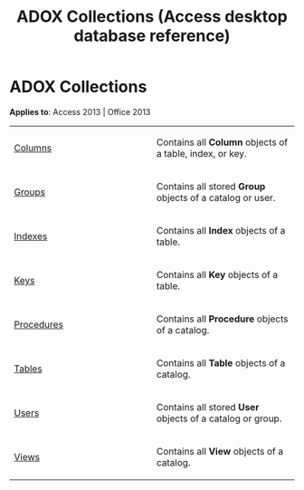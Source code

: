 ﻿---
title: ADOX Collections (Access desktop database reference)
TOCTitle: ADOX Collections
ms:assetid: bff37fcc-3099-a4a7-b01f-8de1467bf96b
ms:mtpsurl: https://msdn.microsoft.com/library/JJ249933(v=office.15)
ms:contentKeyID: 48547500
ms.date: 09/18/2015
mtps_version: v=office.15
---

# ADOX Collections


**Applies to**: Access 2013 | Office 2013

<table>
<colgroup>
<col style="width: 50%" />
<col style="width: 50%" />
</colgroup>
<tbody>
<tr class="odd">
<td><p><a href="columns-collection-adox.md">Columns</a></p></td>
<td><p>Contains all <strong>Column</strong> objects of a table, index, or key.</p></td>
</tr>
<tr class="even">
<td><p><a href="groups-collection-adox.md">Groups</a></p></td>
<td><p>Contains all stored <strong>Group</strong> objects of a catalog or user.</p></td>
</tr>
<tr class="odd">
<td><p><a href="indexes-collection-adox.md">Indexes</a></p></td>
<td><p>Contains all <strong>Index</strong> objects of a table.</p></td>
</tr>
<tr class="even">
<td><p><a href="keys-collection-adox.md">Keys</a></p></td>
<td><p>Contains all <strong>Key</strong> objects of a table.</p></td>
</tr>
<tr class="odd">
<td><p><a href="procedures-collection-adox.md">Procedures</a></p></td>
<td><p>Contains all <strong>Procedure</strong> objects of a catalog.</p></td>
</tr>
<tr class="even">
<td><p><a href="tables-collection-adox.md">Tables</a></p></td>
<td><p>Contains all <strong>Table</strong> objects of a catalog.</p></td>
</tr>
<tr class="odd">
<td><p><a href="users-collection-adox.md">Users</a></p></td>
<td><p>Contains all stored <strong>User</strong> objects of a catalog or group.</p></td>
</tr>
<tr class="even">
<td><p><a href="views-collection-adox.md">Views</a></p></td>
<td><p>Contains all <strong>View</strong> objects of a catalog.</p></td>
</tr>
</tbody>
</table>

